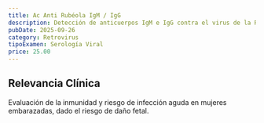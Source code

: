 ```yaml
---
title: Ac Anti Rubéola IgM / IgG
description: Detección de anticuerpos IgM e IgG contra el virus de la Rubéola. Importante en el cribado prenatal para evitar **Síndrome de Rubéola Congénita**.
pubDate: 2025-09-26
category: Retrovirus
tipoExamen: Serología Viral
price: 25.00
---
```


## Relevancia Clínica
Evaluación de la inmunidad y riesgo de infección aguda en mujeres embarazadas, dado el riesgo de daño fetal.
